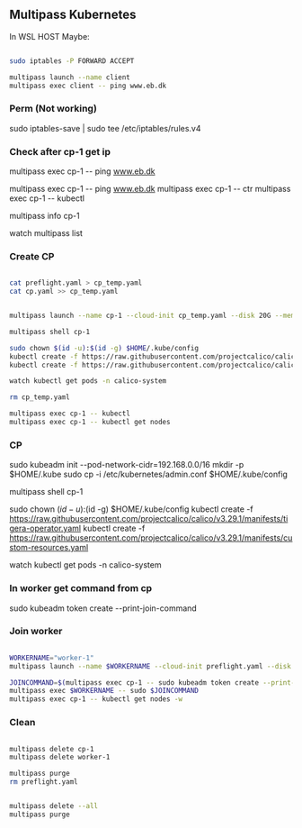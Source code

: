## Multipass Kubernetes


In WSL HOST Maybe:
```bash

sudo iptables -P FORWARD ACCEPT

multipass launch --name client
multipass exec client -- ping www.eb.dk
```
### Perm (Not working)

sudo iptables-save | sudo tee /etc/iptables/rules.v4

### Check after cp-1 get ip

multipass exec cp-1 -- ping www.eb.dk



multipass exec cp-1 -- ping www.eb.dk
multipass exec cp-1 -- ctr
multipass exec cp-1 -- kubectl

multipass info cp-1


watch multipass list

### Create CP
```bash

cat preflight.yaml > cp_temp.yaml
cat cp.yaml >> cp_temp.yaml


multipass launch --name cp-1 --cloud-init cp_temp.yaml --disk 20G --memory 4G --cpus 2

multipass shell cp-1

sudo chown $(id -u):$(id -g) $HOME/.kube/config
kubectl create -f https://raw.githubusercontent.com/projectcalico/calico/v3.29.1/manifests/tigera-operator.yaml
kubectl create -f https://raw.githubusercontent.com/projectcalico/calico/v3.29.1/manifests/custom-resources.yaml

watch kubectl get pods -n calico-system

rm cp_temp.yaml

multipass exec cp-1 -- kubectl
multipass exec cp-1 -- kubectl get nodes

```
### CP



sudo kubeadm init --pod-network-cidr=192.168.0.0/16
mkdir -p $HOME/.kube
sudo cp -i /etc/kubernetes/admin.conf $HOME/.kube/config

multipass shell cp-1

sudo chown $(id -u):$(id -g) $HOME/.kube/config
kubectl create -f https://raw.githubusercontent.com/projectcalico/calico/v3.29.1/manifests/tigera-operator.yaml
kubectl create -f https://raw.githubusercontent.com/projectcalico/calico/v3.29.1/manifests/custom-resources.yaml

watch kubectl get pods -n calico-system


### In worker get command from cp

sudo kubeadm token create --print-join-command

### Join worker
```bash

WORKERNAME="worker-1"
multipass launch --name $WORKERNAME --cloud-init preflight.yaml --disk 20G --memory 2G --cpus 2

JOINCOMMAND=$(multipass exec cp-1 -- sudo kubeadm token create --print-join-command)
multipass exec $WORKERNAME -- sudo $JOINCOMMAND
multipass exec cp-1 -- kubectl get nodes -w

```

### Clean

```bash

multipass delete cp-1
multipass delete worker-1

multipass purge
rm preflight.yaml


multipass delete --all
multipass purge


```

